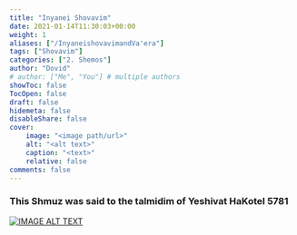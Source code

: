 ```yaml
---
title: "Inyanei Shovavim"
date: 2021-01-14T11:30:03+00:00
weight: 1
aliases: ["/InyaneishovavimandVa'era"]
tags: ["Shovavim"]
categories: ["2. Shemos"]
author: "Dovid"
# author: ["Me", "You"] # multiple authors
showToc: false
TocOpen: false
draft: false
hidemeta: false
disableShare: false
cover:
    image: "<image path/url>"
    alt: "<alt text>"
    caption: "<text>"
    relative: false
comments: false
---
```

 ### This Shmuz was said to the talmidim of Yeshivat HaKotel 5781
 [![IMAGE ALT TEXT](http://img.youtube.com/vi/5b_T6OU4syY/0.jpg)](http://www.youtube.com/watch?v=5b_T6OU4syY "Video Title")
